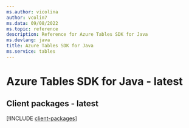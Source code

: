 ```yaml
---
ms.author: vicolina
author: vcolin7
ms.data: 09/08/2022
ms.topic: reference
description: Reference for Azure Tables SDK for Java
ms.devlang: java
title: Azure Tables SDK for Java
ms.service: tables
---
```

# Azure Tables SDK for Java - latest

## Client packages - latest
[!INCLUDE [client-packages](tables-client-index.md)]